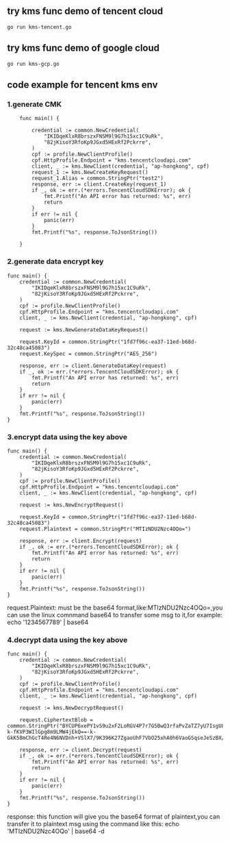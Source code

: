 ## try kms func demo of tencent cloud
    go run kms-tencent.go

## try kms func demo of google cloud
    go run kms-gcp.go


## code example for tencent kms env

### 1.generate CMK
```
    func main() {

        credential := common.NewCredential(
            "IKIDqeKlxR8brszxFNSM9l9G7h15xc1C9uRk",
            "82jKisoY3RfoKp9JGxd5HExRf2Pckrre",
        )
        cpf := profile.NewClientProfile()
        cpf.HttpProfile.Endpoint = "kms.tencentcloudapi.com"
        client, _ := kms.NewClient(credential, "ap-hongkong", cpf)
        request_1 := kms.NewCreateKeyRequest()
        request_1.Alias = common.StringPtr("test2")
        response, err := client.CreateKey(request_1)
        if _, ok := err.(*errors.TencentCloudSDKError); ok {
            fmt.Printf("An API error has returned: %s", err)
            return
        }
        if err != nil {
            panic(err)
        }
        fmt.Printf("%s", response.ToJsonString())

    }
```

### 2.generate data encrypt key 
```
func main() {
	credential := common.NewCredential(
		"IKIDqeKlxR8brszxFNSM9l9G7h15xc1C9uRk",
		"82jKisoY3RfoKp9JGxd5HExRf2Pckrre",
	)
	cpf := profile.NewClientProfile()
	cpf.HttpProfile.Endpoint = "kms.tencentcloudapi.com"
	client, _ := kms.NewClient(credential, "ap-hongkong", cpf)

	request := kms.NewGenerateDataKeyRequest()

	request.KeyId = common.StringPtr("1fd7f96c-ea37-11ed-b68d-32c48ca45083")
	request.KeySpec = common.StringPtr("AES_256")
	
	response, err := client.GenerateDataKey(request)
	if _, ok := err.(*errors.TencentCloudSDKError); ok {
		fmt.Printf("An API error has returned: %s", err)
		return
	}
	if err != nil {
		panic(err)
	}
	fmt.Printf("%s", response.ToJsonString())
}
```

### 3.encrypt data using the key above
```
func main() {
	credential := common.NewCredential(
		"IKIDqeKlxR8brszxFNSM9l9G7h15xc1C9uRk",
		"82jKisoY3RfoKp9JGxd5HExRf2Pckrre",
	)
	cpf := profile.NewClientProfile()
	cpf.HttpProfile.Endpoint = "kms.tencentcloudapi.com"
	client, _ := kms.NewClient(credential, "ap-hongkong", cpf)

	request := kms.NewEncryptRequest()

	request.KeyId = common.StringPtr("1fd7f96c-ea37-11ed-b68d-32c48ca45083")
	request.Plaintext = common.StringPtr("MTIzNDU2Nzc4OQo=")

	response, err := client.Encrypt(request)
	if _, ok := err.(*errors.TencentCloudSDKError); ok {
		fmt.Printf("An API error has returned: %s", err)
		return
	}
	if err != nil {
		panic(err)
	}
	fmt.Printf("%s", response.ToJsonString())
}
```
request.Plaintext:
    must be the base64 format,like:MTIzNDU2Nzc4OQo=,you can use the linux comnmand base64 to transfer some msg to it,for example:
    echo '1234567789' | base64


### 4.decrypt data using the key above
```
func main() {
	credential := common.NewCredential(
		"IKIDqeKlxR8brszxFNSM9l9G7h15xc1C9uRk",
		"82jKisoY3RfoKp9JGxd5HExRf2Pckrre",
	)
	cpf := profile.NewClientProfile()
	cpf.HttpProfile.Endpoint = "kms.tencentcloudapi.com"
	client, _ := kms.NewClient(credential, "ap-hongkong", cpf)

	request := kms.NewDecryptRequest()

	request.CiphertextBlob = common.StringPtr("BYCUP6xePY1vS9u2xF2LoRGV4P7r7G5BwQ3rfaPvZaTZ7yU7IsgU8152hH8iPj8mn57MtKQrcX6fTNN9B11qPg==-k-fKVP3WIlGpg8m9LMW4jEkQ==-k-GkK58mChGcT4Re4N6NVDnh+VSlX7/9K396K27ZgaoUhF7VbO25xhA0h6VaoGSqseJeSzBX/yTapgpx40B9yzLG0vADlm+PCUnNbV6737NvmB16OefVxs9p/RB74F1NUL+60UPA==")

	response, err := client.Decrypt(request)
	if _, ok := err.(*errors.TencentCloudSDKError); ok {
		fmt.Printf("An API error has returned: %s", err)
		return
	}
	if err != nil {
		panic(err)
	}
	fmt.Printf("%s", response.ToJsonString())
}
```
response:
    this function will give you the base64 format of plaintext,you can transfer it to plaintext msg using the command like this:
    echo 'MTIzNDU2Nzc4OQo' | base64 -d





